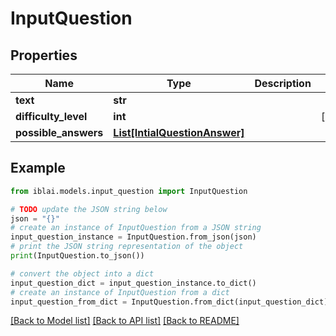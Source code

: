 # InputQuestion


## Properties

Name | Type | Description | Notes
------------ | ------------- | ------------- | -------------
**text** | **str** |  | 
**difficulty_level** | **int** |  | [optional] 
**possible_answers** | [**List[IntialQuestionAnswer]**](IntialQuestionAnswer.md) |  | 

## Example

```python
from iblai.models.input_question import InputQuestion

# TODO update the JSON string below
json = "{}"
# create an instance of InputQuestion from a JSON string
input_question_instance = InputQuestion.from_json(json)
# print the JSON string representation of the object
print(InputQuestion.to_json())

# convert the object into a dict
input_question_dict = input_question_instance.to_dict()
# create an instance of InputQuestion from a dict
input_question_from_dict = InputQuestion.from_dict(input_question_dict)
```
[[Back to Model list]](../README.md#documentation-for-models) [[Back to API list]](../README.md#documentation-for-api-endpoints) [[Back to README]](../README.md)


